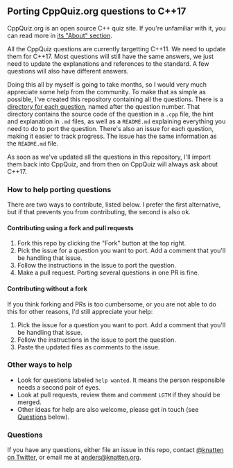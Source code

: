 
## Porting CppQuiz.org questions to C++17

CppQuiz.org is an open source C++ quiz site. If you're unfamiliar with it, you can read more in [its "About" section](http://cppquiz.org/quiz/about/).

All the CppQuiz questions are currently targetting C++11. We need to update them for C++17. Most questions will still have the same answers, we just need to update the explanations and references to the standard. A few questions will also have different answers.

Doing this all by myself is going to take months, so I would very much appreciate some help from the community. To make that as simple as possible, I've created this repository containing all the questions. There is a [directory for each question](/questions), named after the question number. That directory contains the source code of the question in a `.cpp` file, the hint and explanation in `.md` files, as well as a `README.md` explaining everything you need to do to port the question. There's also an issue for each question, making it easier to track progress. The issue has the same information as the `README.md` file.

As soon as we've updated all the questions in this repository, I'll import them back into CppQuiz, and from then on CppQuiz will always ask about C++17.

### How to help porting questions
There are two ways to contribute, listed below. I prefer the first alternative, but if that prevents you from contributing, the second is also ok.

#### Contributing using a fork and pull requests
1. Fork this repo by clicking the "Fork" button at the top right.
1. Pick the issue for a question you want to port. Add a comment that you'll be handling that issue.
1. Follow the instructions in the issue to port the question.
1. Make a pull request. Porting several questions in one PR is fine.

#### Contributing without a fork
If you think forking and PRs is too cumbersome, or you are not able to do this for other reasons, I'd still appreciate your help:
1. Pick the issue for a question you want to port. Add a comment that you'll be handling that issue.
1. Follow the instructions in the issue to port the question.
1. Paste the updated files as comments to the issue.

### Other ways to help
- Look for questions labeled `help wanted`. It means the person responsible needs a second pair of eyes.
- Look at pull requests, review them and comment `LGTM` if they should be merged.
- Other ideas for help are also welcome, please get in touch (see [Questions](#questions) below).

### Questions
If you have any questions, either file an issue in this repo, contact [@knatten on Twitter](https://twitter.com/knatten), or email me at anders@knatten.org.
